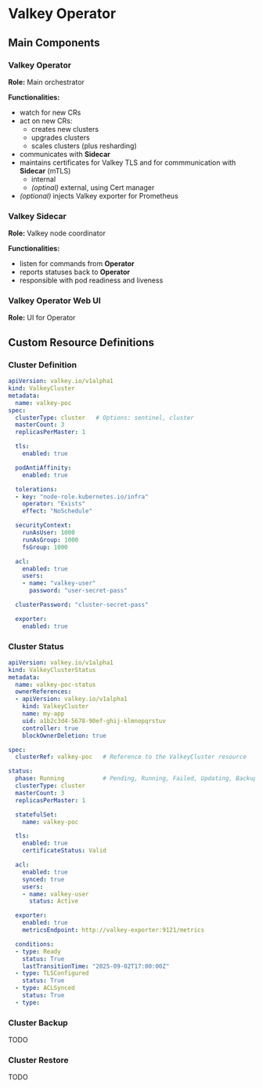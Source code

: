 # Valkey Operator

## Main Components

### Valkey Operator

**Role:** Main orchestrator

**Functionalities:**
- watch for new CRs
- act on new CRs:
  - creates new clusters
  - upgrades clusters
  - scales clusters (plus resharding)
- communicates with **Sidecar**
- maintains certificates for Valkey TLS and for commmunication with **Sidecar** (mTLS)
  - internal 
  - *(optinal)* external, using Cert manager
- *(optional)* injects Valkey exporter for Prometheus

### Valkey Sidecar

**Role:** Valkey node coordinator

**Functionalities:**
- listen for commands from **Operator**
- reports statuses back to **Operator**
- responsible with pod readiness and liveness

### Valkey Operator Web UI

**Role:** UI for Operator

## Custom Resource Definitions

### Cluster Definition

```yaml
apiVersion: valkey.io/v1alpha1
kind: ValkeyCluster
metadata:
  name: valkey-poc
spec:
  clusterType: cluster   # Options: sentinel, cluster
  masterCount: 3
  replicasPerMaster: 1

  tls:
    enabled: true

  podAntiAffinity:
    enabled: true

  tolerations:
  - key: "node-role.kubernetes.io/infra"
    operator: "Exists"
    effect: "NoSchedule"

  securityContext:
    runAsUser: 1000
    runAsGroup: 1000
    fsGroup: 1000

  acl:
    enabled: true
    users:
    - name: "valkey-user"
      password: "user-secret-pass"

  clusterPassword: "cluster-secret-pass"

  exporter:
    enabled: true

```

### Cluster Status

```yaml
apiVersion: valkey.io/v1alpha1
kind: ValkeyClusterStatus
metadata:
  name: valkey-poc-status
  ownerReferences:
  - apiVersion: valkey.io/v1alpha1
    kind: ValkeyCluster
    name: my-app
    uid: a1b2c3d4-5678-90ef-ghij-klmnopqrstuv
    controller: true
    blockOwnerDeletion: true

spec:
  clusterRef: valkey-poc   # Reference to the ValkeyCluster resource

status:
  phase: Running           # Pending, Running, Failed, Updating, Backup, Restore
  clusterType: cluster
  masterCount: 3
  replicasPerMaster: 1

  statefulSet:
    name: valkey-poc

  tls:
    enabled: true
    certificateStatus: Valid

  acl:
    enabled: true
    synced: true
    users:
    - name: valkey-user
      status: Active

  exporter:
    enabled: true
    metricsEndpoint: http://valkey-exporter:9121/metrics

  conditions:
  - type: Ready
    status: True
    lastTransitionTime: "2025-09-02T17:00:00Z"
  - type: TLSConfigured
    status: True
  - type: ACLSynced
    status: True
  - type: 
```

### Cluster Backup

TODO

### Cluster Restore

TODO

